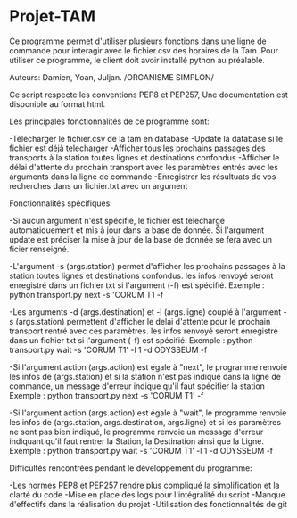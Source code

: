 # Projet-TAM

Ce programme permet d'utiliser plusieurs fonctions dans une ligne de commande pour interagir avec le fichier.csv des horaires de la Tam.
Pour utiliser ce programme, le client doit avoir installé python au préalable.

Auteurs: Damien, Yoan, Juljan. /ORGANISME SIMPLON/

Ce script respecte les conventions PEP8 et PEP257,
Une documentation est disponible au format html.

Les principales fonctionnalités de ce programme sont:

-Télécharger le fichier.csv de la tam en database
-Update la database si le fichier est déjà telecharger
-Afficher tous les prochains passages des transports à la station toutes lignes et destinations confondus
-Afficher le délai d'attente du prochain transport avec les paramètres entrés avec les arguments dans la ligne de commande
-Enregistrer les résultuats de vos recherches dans un fichier.txt avec un argument

Fonctionnalités spécifiques:

-Si aucun argument n'est spécifié, le fichier est telechargé automatiquement et mis à jour dans la base de donnée.
Si l'argument update est préciser la mise à jour de la base de donnée se fera avec un ficier renseigné.

-L'argument -s (args.station) permet d'afficher les prochains passages à la station toutes lignes et destinations confondus. 
les infos renvoyé seront enregistré dans un fichier txt si l'argument (-f) est spécifié.
Exemple : python transport.py next -s 'CORUM T1 -f

-Les arguments -d (args.destination) et -l (args.ligne) couplé à l'argument -s (args.station) permettent d'afficher le delai d'attente 
pour le prochain transport rentré avec ces paramètres. 
 les infos renvoyé seront enregistré dans un fichier txt si l'argument (-f) est spécifié.
Exemple : python transport.py wait -s 'CORUM T1' -l 1 -d ODYSSEUM -f

-Si l'argument action (args.action) est égale à "next", le programme renvoie les infos de (args.station) et si la station n'est pas 
indiqué dans la ligne de commande, un message d'erreur indique qu'il faut spécifier la station
Exemple : python transport.py next -s 'CORUM T1' -f

-Si l'argument action (args.action) est égale à "wait", le programme renvoie les infos de (args.station, args.destination, args.ligne)
et si les paramètres ne sont pas bien indiqué, le programme renvoie un message d'erreur indiquant qu'il faut rentrer 
la Station, la Destination ainsi que la Ligne.
Exemple : python transport.py wait -s 'CORUM T1' -l 1 -d ODYSSEUM -f

Difficultés rencontrées pendant le développement du programme:

-Les normes PEP8 et PEP257 rendre plus compliqué la simplification et la clarté du code
-Mise en place des logs pour l'intégralité du script
-Manque d'effectifs dans la réalisation du projet
-Utilisation des fonctionnalités de git


 
